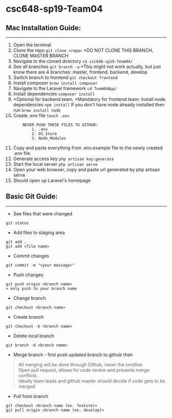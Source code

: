 # csc648-sp19-Team04

## Mac Installation Guide:
----------
1. Open the terminal
2. Clone the repo `git clone <repo>` *DO NOT CLONE THIS BRANCH, CLONE MASTER BRANCH
3. Navigate to the cloned directory `cd csc648-sp19-Team04/`
4. See all branches `git branch -a` *This might not work actually, but just know there are 4 branches: master, frontend, backend, develop
5. Switch branch to frontend `git checkout frontend`
6. Install composer `brew install composer`
7. Navigate to the Laravel framework `cd Team04App/`
8. Install dependencies `composer install`
9. *Optional for backend team, 
   *Mandatory for frontend team:
    Install node dependencies `npm install`
    If you don't have node already installed then run `brew install node`
9. Create .env file `touch .env`
    ```
        NEVER PUSH THESE FILES TO GITHUB:
            1. .env
            2. DS_Store
            3. Node_Modules
    ```
10. Copy and paste everything from .env.example file to the newly created .env file
11. Generate access key `php artisan key:generate`
12. Start the local server `php artisan serve`
13. Open your web browser, copy and paste url generated by php artisan serve 
14. Should open up Laravel's homepage


## Basic Git Guide:
----------
- See files that were changed
```
git status
```
- Add files to staging area
```
git add .
git add <file name>
```
- Commit changes
```
git commit -m "<your message>"
```
- Push changes
```
git push origin <branch name>
> only push to your branch name
```
- Change branch
```
git checkout <branch name>
```
- Create branch
```
git checkout -b <branch name>
```
- Delete local branch 
```
git branch -d <branch name>
```

- Merge branch - first push updated branch to github then
> All merging will be done through Github, never the cmdline.     
> Open pull request, allows for code review and prevents merge conflicts.    
> Ideally team leads and github master should decide if code gets to be merged.    

- Pull from branch
```
git checkout <branch name (ex. feature)>
git pull origin <branch name (ex. develop)>
```

